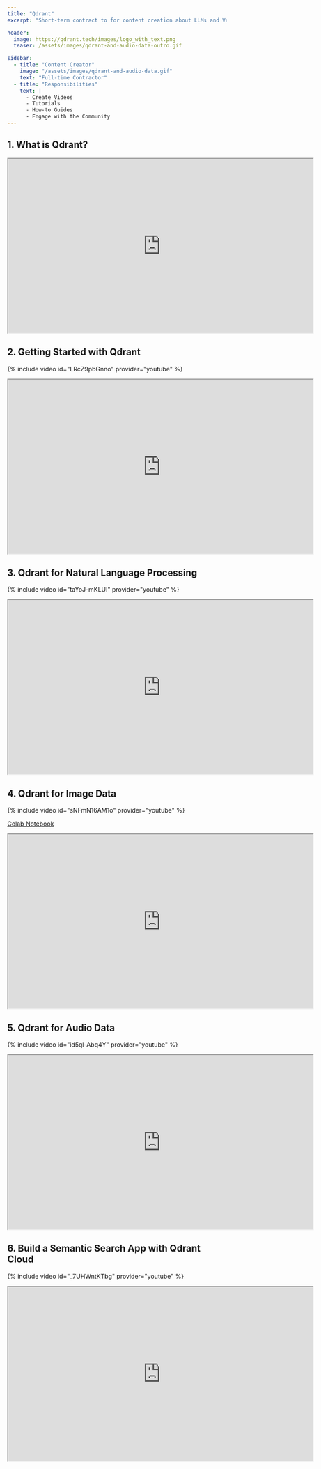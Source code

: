 ```yaml
---
title: "Qdrant"
excerpt: "Short-term contract to for content creation about LLMs and Vector Databases"

header:
  image: https://qdrant.tech/images/logo_with_text.png
  teaser: /assets/images/qdrant-and-audio-data-outro.gif

sidebar:
  - title: "Content Creator"
    image: "/assets/images/qdrant-and-audio-data.gif"
    text: "Full-time Contractor"
  - title: "Responsibilities"
    text: |
      - Create Videos
      - Tutorials
      - How-to Guides
      - Engage with the Community
---
```



## 1. What is Qdrant?

<iframe src="https://qdrant.tech/documentation/overview/" width="700" height="400"></iframe>


## 2. Getting Started with Qdrant

{% include video id="LRcZ9pbGnno" provider="youtube" %}

<iframe src="https://github.com/qdrant/examples/tree/master/qdrant_101_getting_started" width="700" height="400"></iframe>

## 3. Qdrant for Natural Language Processing

{% include video id="taYoJ-mKLUI" provider="youtube" %}

<iframe src="https://github.com/qdrant/examples/tree/master/qdrant_101_text_data" width="700" height="400"></iframe>

## 4. Qdrant for Image Data

{% include video id="sNFmN16AM1o" provider="youtube" %}

[Colab Notebook](https://colab.research.google.com/github/qdrant/examples/blob/master/qdrant_101_image_data/04_qdrant_101_cv.ipynb)

<iframe src="https://github.com/qdrant/examples/tree/master/qdrant_101_image_data" width="700" height="400"></iframe>


## 5. Qdrant for Audio Data

{% include video id="id5ql-Abq4Y" provider="youtube" %}

<iframe src="https://github.com/qdrant/examples/tree/master/qdrant_101_audio_data" width="700" height="400"></iframe>


## 6. Build a Semantic Search App with Qdrant Cloud

{% include video id="_7UHWntKTbg" provider="youtube" %}

<iframe src="https://qdrant.tech/documentation/overview/" width="700" height="400"></iframe>

